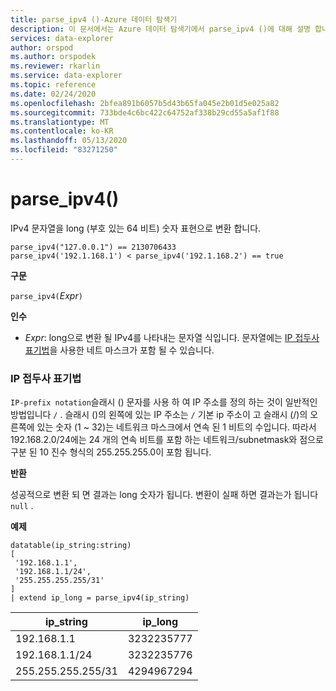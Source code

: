 ```yaml
---
title: parse_ipv4 ()-Azure 데이터 탐색기
description: 이 문서에서는 Azure 데이터 탐색기에서 parse_ipv4 ()에 대해 설명 합니다.
services: data-explorer
author: orspod
ms.author: orspodek
ms.reviewer: rkarlin
ms.service: data-explorer
ms.topic: reference
ms.date: 02/24/2020
ms.openlocfilehash: 2bfea891b6057b5d43b65fa045e2b01d5e025a82
ms.sourcegitcommit: 733bde4c6bc422c64752af338b29cd55a5af1f88
ms.translationtype: MT
ms.contentlocale: ko-KR
ms.lasthandoff: 05/13/2020
ms.locfileid: "83271250"
---
```

# <a name="parse_ipv4"></a>parse_ipv4()

IPv4 문자열을 long (부호 있는 64 비트) 숫자 표현으로 변환 합니다.

```kusto
parse_ipv4("127.0.0.1") == 2130706433
parse_ipv4('192.1.168.1') < parse_ipv4('192.1.168.2') == true
```

**구문**

`parse_ipv4(`*Expr*`)`

**인수**

* *Expr*: long으로 변환 될 IPv4를 나타내는 문자열 식입니다. 문자열에는 [IP 접두사 표기법](#ip-prefix-notation)을 사용한 네트 마스크가 포함 될 수 있습니다.

### <a name="ip-prefix-notation"></a>IP 접두사 표기법

`IP-prefix notation`슬래시 () 문자를 사용 하 여 IP 주소를 정의 하는 것이 일반적인 방법입니다 `/` .
슬래시 ()의 왼쪽에 있는 IP 주소는 `/` 기본 ip 주소이 고 슬래시 (/)의 오른쪽에 있는 숫자 (1 ~ 32)는 네트워크 마스크에서 연속 된 1 비트의 수입니다. 따라서 192.168.2.0/24에는 24 개의 연속 비트를 포함 하는 네트워크/subnetmask와 점으로 구분 된 10 진수 형식의 255.255.255.0이 포함 됩니다.

**반환**

성공적으로 변환 되 면 결과는 long 숫자가 됩니다.
변환이 실패 하면 결과는가 됩니다 `null` .
 
**예제**

<!-- csl: https://help.kusto.windows.net/Samples -->
```kusto
datatable(ip_string:string)
[
 '192.168.1.1',
 '192.168.1.1/24',
 '255.255.255.255/31'
]
| extend ip_long = parse_ipv4(ip_string)
```

|ip_string|ip_long|
|---|---|
|192.168.1.1|3232235777|
|192.168.1.1/24|3232235776|
|255.255.255.255/31|4294967294|
